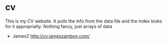 # cv

This is my CV website. It pulls the info from the data file and the index looks for it appropriatly.
Nothing fancy, just arrays of data

- JamesZ
http://cv.jameszambon.com/
